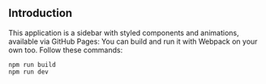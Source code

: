 ## Introduction
This application is a sidebar with styled components and animations, available via GitHub Pages: 
You can build and run it with Webpack on your own too. Follow these commands:
```shell
npm run build
npm run dev
```